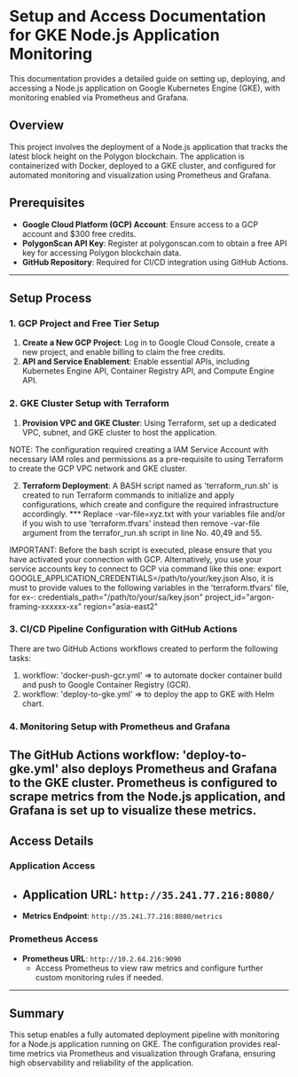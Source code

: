 # Setup and Access Documentation for GKE Node.js Application Monitoring

This documentation provides a detailed guide on setting up, deploying, and accessing a Node.js application on Google Kubernetes Engine (GKE), with monitoring enabled via Prometheus and Grafana.

## Overview

This project involves the deployment of a Node.js application that tracks the latest block height on the Polygon blockchain. The application is containerized with Docker, deployed to a GKE cluster, and configured for automated monitoring and visualization using Prometheus and Grafana.

## Prerequisites

- **Google Cloud Platform (GCP) Account**: Ensure access to a GCP account and $300 free credits.
- **PolygonScan API Key**: Register at polygonscan.com to obtain a free API key for accessing Polygon blockchain data.
- **GitHub Repository**: Required for CI/CD integration using GitHub Actions.

---

## Setup Process

### 1. GCP Project and Free Tier Setup

1. **Create a New GCP Project**: Log in to Google Cloud Console, create a new project, and enable billing to claim the free credits.
2. **API and Service Enablement**: Enable essential APIs, including Kubernetes Engine API, Container Registry API, and Compute Engine API.

### 2. GKE Cluster Setup with Terraform

1. **Provision VPC and GKE Cluster**: Using Terraform, set up a dedicated VPC, subnet, and GKE cluster to host the application. 

NOTE: The configuration required creating a IAM Service Account with necessary IAM roles and permissions as a pre-requisite to using Terraform to create the GCP VPC network and GKE cluster.

2. **Terraform Deployment**: 
A BASH script named as 'terraform_run.sh' is created to run Terraform commands to initialize and apply configurations, which create and configure the required infrastructure accordingly.
*** Replace -var-file=xyz.txt with your variables file and/or if you wish to use 'terraform.tfvars' instead then remove -var-file argument from the terrafor_run.sh script in line No. 40,49 and 55.

IMPORTANT:  Before the bash script is executed, please ensure that you have activated your connection with GCP. Alternatively, you use your service accounts key to connect to GCP via command like this one: 
        export GOOGLE_APPLICATION_CREDENTIALS=/path/to/your/key.json
Also, it is must to provide values to the following variables in the 'terraform.tfvars' file, for ex-: 
    credentials_path="/path/to/your/sa/key.json"
    project_id="argon-framing-xxxxxx-xx"
    region="asia-east2"

### 3. CI/CD Pipeline Configuration with GitHub Actions

There are two GitHub Actions workflows created to perform the following tasks:
1. workflow: 'docker-push-gcr.yml' => to automate docker container build and push to Google Container Registry (GCR).
2. workflow: 'deploy-to-gke.yml' => to deploy the app to GKE with Helm chart.


### 4. Monitoring Setup with Prometheus and Grafana
The GitHub Actions workflow: 'deploy-to-gke.yml' also deploys Prometheus and Grafana to the GKE cluster. Prometheus is configured to scrape metrics from the Node.js application, and Grafana is set up to visualize these metrics.
---

## Access Details

### Application Access

- **Application URL**: `http://35.241.77.216:8080/`
  -
- **Metrics Endpoint**: `http://35.241.77.216:8080/metrics`


### Prometheus Access

- **Prometheus URL**: `http://10.2.64.216:9090`
  - Access Prometheus to view raw metrics and configure further custom monitoring rules if needed.


---

## Summary

This setup enables a fully automated deployment pipeline with monitoring for a Node.js application running on GKE. The configuration provides real-time metrics via Prometheus and visualization through Grafana, ensuring high observability and reliability of the application.
